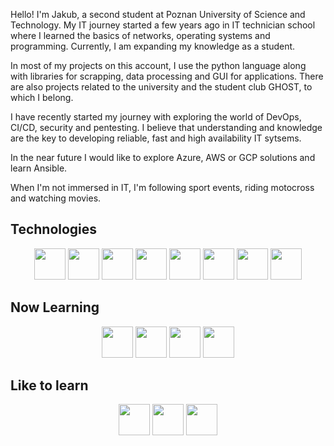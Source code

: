 Hello! I'm Jakub, a second student at Poznan University of Science and Technology. My IT journey started a few years ago in IT technician school where I learned the basics of networks, operating systems and programming.
Currently, I am expanding my knowledge as a student.

In most of my projects on this account, I use the python language along with libraries for scrapping, data processing and GUI for applications.
There are also projects related to the university and the student club GHOST, to which I belong.

I have recently started my journey with exploring the world of DevOps, CI/CD, security and pentesting. I believe that understanding and knowledge are the key to developing reliable, fast and high availability IT sytsems. 

In the near future I would like to explore Azure, AWS or GCP solutions and learn Ansible. 

When I'm not immersed in IT, I'm following sport events, riding motocross and watching movies.
<h2>Technologies</h2>
<div align="center" >
  <img width="50px" height="50px" src="https://cdn.jsdelivr.net/gh/devicons/devicon@latest/icons/python/python-original.svg" />
  <img width="50px" height="50px" src="https://cdn.jsdelivr.net/gh/devicons/devicon@latest/icons/cplusplus/cplusplus-original.svg" />
  <img width="50px" height="50px" src="https://cdn.jsdelivr.net/gh/devicons/devicon@latest/icons/linux/linux-original.svg" />
  <img width="50px" height="50px" src="https://cdn.jsdelivr.net/gh/devicons/devicon@latest/icons/azuresqldatabase/azuresqldatabase-original.svg" />
  <img width="50px" height="50px" src="https://cdn.jsdelivr.net/gh/devicons/devicon@latest/icons/splunk/splunk-original-wordmark.svg" />
  <img width="50px" height="50px" src="https://cdn.jsdelivr.net/gh/devicons/devicon@latest/icons/windows11/windows11-original.svg" />
  <img width="50px" height="50px" src="https://cdn.jsdelivr.net/gh/devicons/devicon@latest/icons/json/json-original.svg" />
  <img width="50px" height="50px" src="https://cdn.jsdelivr.net/gh/devicons/devicon@latest/icons/git/git-original.svg" />
</div> 
<h2>Now Learning</h2>
<div align="center" >
  <img width="50px" height="50px" src="https://cdn.jsdelivr.net/gh/devicons/devicon@latest/icons/docker/docker-original.svg" />
  <img width="50px" height="50px" src="https://cdn.jsdelivr.net/gh/devicons/devicon@latest/icons/azuredevops/azuredevops-original.svg" />
  <img width="50px" height="50px" src="https://cdn.jsdelivr.net/gh/devicons/devicon@latest/icons/matplotlib/matplotlib-plain-wordmark.svg" />
  <img width="50px" height="50px" src="https://cdn.jsdelivr.net/gh/devicons/devicon@latest/icons/selenium/selenium-original.svg" />
</div>
<h2>Like to learn</h2>
<div align="center" >
  <img width="50px" height="50px" src="https://cdn.jsdelivr.net/gh/devicons/devicon@latest/icons/kubernetes/kubernetes-original.svg" />
  <img width="50px" height="50px" src="https://cdn.jsdelivr.net/gh/devicons/devicon@latest/icons/ansible/ansible-original.svg" />
  <img width="50px" height="50px" src="https://cdn.jsdelivr.net/gh/devicons/devicon@latest/icons/terraform/terraform-original.svg" />
</div>
